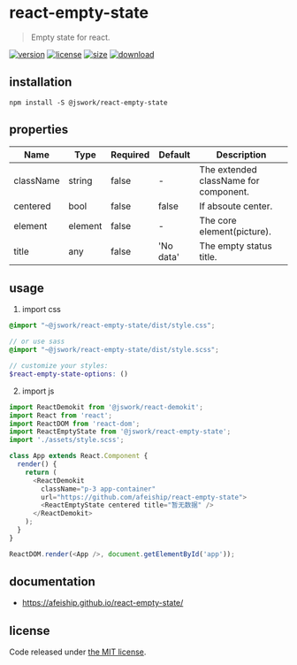 # react-empty-state
> Empty state for react.

[![version][version-image]][version-url]
[![license][license-image]][license-url]
[![size][size-image]][size-url]
[![download][download-image]][download-url]

## installation
```shell
npm install -S @jswork/react-empty-state
```

## properties
| Name      | Type    | Required | Default   | Description                           |
| --------- | ------- | -------- | --------- | ------------------------------------- |
| className | string  | false    | -         | The extended className for component. |
| centered  | bool    | false    | false     | If absoute center.                    |
| element   | element | false    | -         | The core element(picture).            |
| title     | any     | false    | 'No data' | The empty status title.               |


## usage
1. import css
  ```scss
  @import "~@jswork/react-empty-state/dist/style.css";

  // or use sass
  @import "~@jswork/react-empty-state/dist/style.scss";

  // customize your styles:
  $react-empty-state-options: ()
  ```
2. import js
  ```js
  import ReactDemokit from '@jswork/react-demokit';
  import React from 'react';
  import ReactDOM from 'react-dom';
  import ReactEmptyState from '@jswork/react-empty-state';
  import './assets/style.scss';

  class App extends React.Component {
    render() {
      return (
        <ReactDemokit
          className="p-3 app-container"
          url="https://github.com/afeiship/react-empty-state">
          <ReactEmptyState centered title="暂无数据" />
        </ReactDemokit>
      );
    }
  }

  ReactDOM.render(<App />, document.getElementById('app'));

  ```

## documentation
- https://afeiship.github.io/react-empty-state/


## license
Code released under [the MIT license](https://github.com/afeiship/react-empty-state/blob/master/LICENSE.txt).

[version-image]: https://img.shields.io/npm/v/@jswork/react-empty-state
[version-url]: https://npmjs.org/package/@jswork/react-empty-state

[license-image]: https://img.shields.io/npm/l/@jswork/react-empty-state
[license-url]: https://github.com/afeiship/react-empty-state/blob/master/LICENSE.txt

[size-image]: https://img.shields.io/bundlephobia/minzip/@jswork/react-empty-state
[size-url]: https://github.com/afeiship/react-empty-state/blob/master/dist/react-empty-state.min.js

[download-image]: https://img.shields.io/npm/dm/@jswork/react-empty-state
[download-url]: https://www.npmjs.com/package/@jswork/react-empty-state
